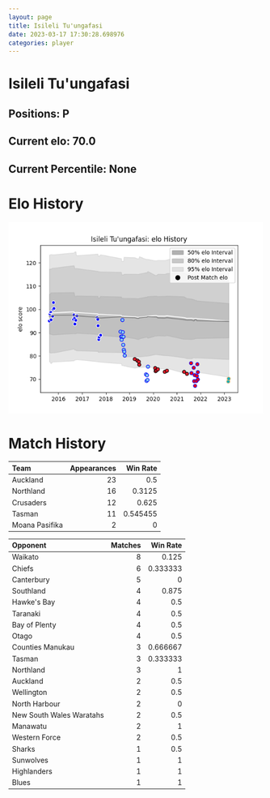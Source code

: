 ```yaml
---  
layout: page  
title: Isileli Tu'ungafasi  
date: 2023-03-17 17:30:28.698976  
categories: player  
---
```

# Isileli Tu'ungafasi

## Positions: P

## Current elo: 70.0

## Current Percentile: None

# Elo History


![elo history](history_IsileliTu'ungafasi.png)
# Match History


| Team           |   Appearances |   Win Rate |
|:---------------|--------------:|-----------:|
| Auckland       |            23 |   0.5      |
| Northland      |            16 |   0.3125   |
| Crusaders      |            12 |   0.625    |
| Tasman         |            11 |   0.545455 |
| Moana Pasifika |             2 |   0        |

| Opponent                 |   Matches |   Win Rate |
|:-------------------------|----------:|-----------:|
| Waikato                  |         8 |   0.125    |
| Chiefs                   |         6 |   0.333333 |
| Canterbury               |         5 |   0        |
| Southland                |         4 |   0.875    |
| Hawke's Bay              |         4 |   0.5      |
| Taranaki                 |         4 |   0.5      |
| Bay of Plenty            |         4 |   0.5      |
| Otago                    |         4 |   0.5      |
| Counties Manukau         |         3 |   0.666667 |
| Tasman                   |         3 |   0.333333 |
| Northland                |         3 |   1        |
| Auckland                 |         2 |   0.5      |
| Wellington               |         2 |   0.5      |
| North Harbour            |         2 |   0        |
| New South Wales Waratahs |         2 |   0.5      |
| Manawatu                 |         2 |   1        |
| Western Force            |         2 |   0.5      |
| Sharks                   |         1 |   0.5      |
| Sunwolves                |         1 |   1        |
| Highlanders              |         1 |   1        |
| Blues                    |         1 |   1        |